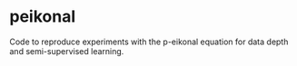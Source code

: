 # peikonal
Code to reproduce experiments with the p-eikonal equation for data depth and semi-supervised learning.
